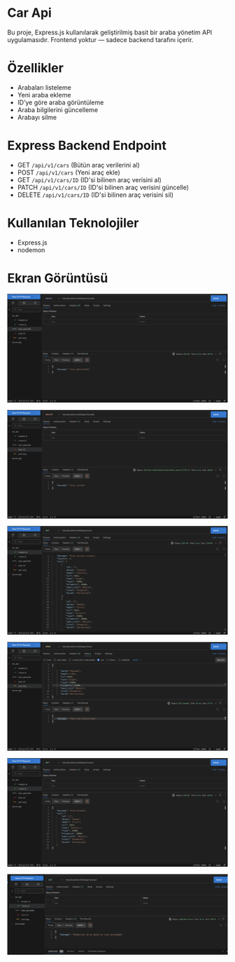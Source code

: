 # Car Api

Bu proje, Express.js kullanılarak geliştirilmiş basit bir araba yönetim API uygulamasıdır.
Frontend yoktur — sadece backend tarafını içerir.

# Özellikler

- Arabaları listeleme
- Yeni araba ekleme
- ID’ye göre araba görüntüleme
- Araba bilgilerini güncelleme
- Arabayı silme

# Express Backend Endpoint

- GET `/api/v1/cars` (Bütün araç verilerini al)
- POST `/api/v1/cars` (Yeni araç ekle)
- GET `/api/v1/cars/ID` (ID'si bilinen araç verisini al)
- PATCH `/api/v1/cars/ID` (ID'si bilinen araç verisini güncelle)
- DELETE `/api/v1/cars/ID` (ID'si bilinen araç verisini sil)

# Kullanılan Teknolojiler

- Express.js
- nodemon

# Ekran Görüntüsü

![](/assets/Ekran%20Resmi1.png)

![](/assets/Ekran%20Resmi2.png)

![](/assets/Ekran%20Resm3.png)

![](/assets/Ekran%20Resmi4.png)

![](/assets/Ekran%20Resmi5.png)

![](/assets/Ekran%20Resmi6.png)

